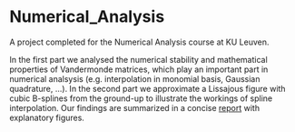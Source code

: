 # Numerical_Analysis

A project completed for the Numerical Analysis course at KU Leuven.

In the first part we analysed the numerical stability and mathematical properties of Vandermonde matrices, which play an important part in numerical analsysis (e.g. interpolation in monomial basis, Gaussian quadrature, ...). In the second part we approximate a Lissajous figure with cubic B-splines from the ground-up to illustrate the workings of spline interpolation. Our findings are summarized in a concise [report](https://github.com/Ferrevdv/Numerical_Analysis/blob/main/report.pdf) with explanatory figures. 
